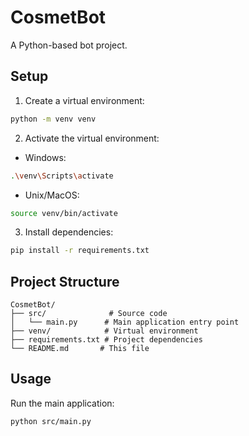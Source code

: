 # CosmetBot

A Python-based bot project.

## Setup

1. Create a virtual environment:
```bash
python -m venv venv
```

2. Activate the virtual environment:
- Windows:
```bash
.\venv\Scripts\activate
```
- Unix/MacOS:
```bash
source venv/bin/activate
```

3. Install dependencies:
```bash
pip install -r requirements.txt
```

## Project Structure

```
CosmetBot/
├── src/              # Source code
│   └── main.py      # Main application entry point
├── venv/            # Virtual environment
├── requirements.txt # Project dependencies
└── README.md       # This file
```

## Usage

Run the main application:
```bash
python src/main.py
``` 